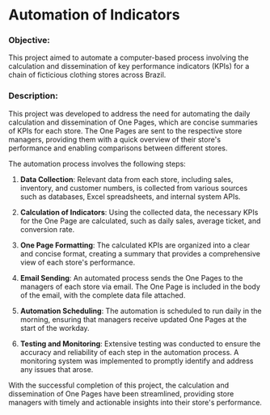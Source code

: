 # Automation of Indicators

### Objective: 
This project aimed to automate a computer-based process involving the calculation and dissemination of key performance indicators (KPIs) for a chain of ficticious clothing stores across Brazil.

### Description:

This project was developed to address the need for automating the daily calculation and dissemination of One Pages, which are concise summaries of KPIs for each store. The One Pages are sent to the respective store managers, providing them with a quick overview of their store's performance and enabling comparisons between different stores.

The automation process involves the following steps:

1. **Data Collection**: Relevant data from each store, including sales, inventory, and customer numbers, is collected from various sources such as databases, Excel spreadsheets, and internal system APIs.

2. **Calculation of Indicators**: Using the collected data, the necessary KPIs for the One Page are calculated, such as daily sales, average ticket, and conversion rate.

3. **One Page Formatting**: The calculated KPIs are organized into a clear and concise format, creating a summary that provides a comprehensive view of each store's performance.

4. **Email Sending**: An automated process sends the One Pages to the managers of each store via email. The One Page is included in the body of the email, with the complete data file attached.

5. **Automation Scheduling**: The automation is scheduled to run daily in the morning, ensuring that managers receive updated One Pages at the start of the workday.

6. **Testing and Monitoring**: Extensive testing was conducted to ensure the accuracy and reliability of each step in the automation process. A monitoring system was implemented to promptly identify and address any issues that arose.

With the successful completion of this project, the calculation and dissemination of One Pages have been streamlined, providing store managers with timely and actionable insights into their store's performance.

